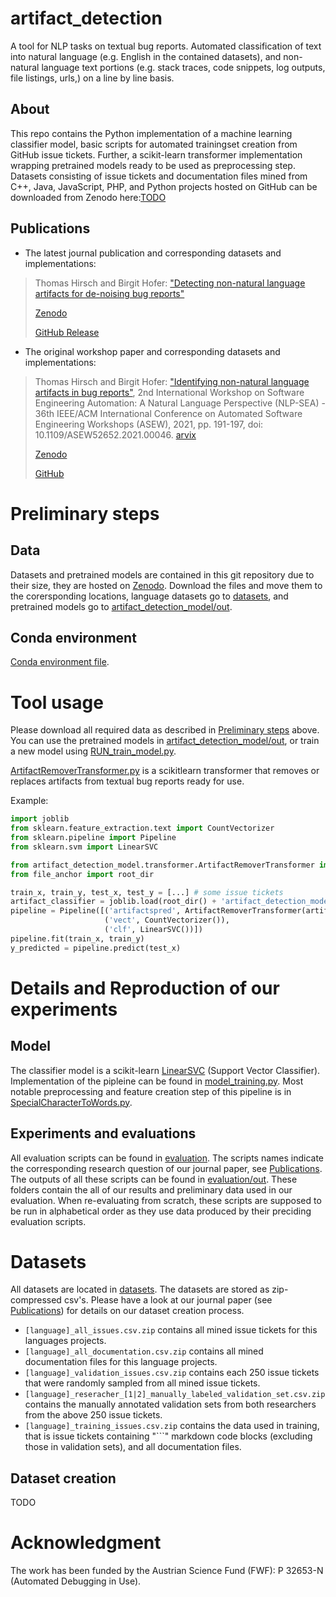 # artifact_detection
A tool for NLP tasks on textual bug reports.
Automated classification of text into natural language (e.g. English in the contained datasets), and non-natural language text portions (e.g. stack traces, code snippets, log outputs, file listings, urls,) on a line by line basis.

## About
This repo contains the Python implementation of a machine learning classifier model, basic scripts for automated trainingset creation from GitHub issue tickets.
Further, a scikit-learn transformer implementation wrapping pretrained models ready to be used as preprocessing step.
Datasets consisting of issue tickets and documentation files mined from C++, Java, JavaScript, PHP, and Python projects hosted on GitHub can be downloaded from Zenodo here:[TODO](TODO)

## Publications
- The latest journal publication and corresponding datasets and implementations:
> Thomas Hirsch and Birgit Hofer: ["Detecting non-natural language artifacts for de-noising bug reports"](TODO)
> 
> [Zenodo](TODO)
> 
> [GitHub Release](https://github.com/AmadeusBugProject/artifact_detection/)

- The original workshop paper and corresponding datasets and implementations:
> Thomas Hirsch and Birgit Hofer: ["Identifying non-natural language artifacts in bug reports"](https://doi.org/10.1109/ASEW52652.2021.00046), 2nd International Workshop on Software Engineering Automation: A Natural Language Perspective (NLP-SEA) - 36th IEEE/ACM International Conference on Automated Software Engineering Workshops (ASEW), 2021, pp. 191-197, doi: 10.1109/ASEW52652.2021.00046. [arvix](https://arxiv.org/abs/2110.01336)
> 
> [Zenodo](https://zenodo.org/record/5519503)
> 
> [GitHub](https://github.com/AmadeusBugProject/artifact_detection/releases/tag/v1.1)

# Preliminary steps
## Data
Datasets and pretrained models are contained in this git repository due to their size, they are hosted on [Zenodo](TODO).
Download the files and move them to the corersponding locations, language datasets go to [datasets](datasets), and pretrained models go to [artifact_detection_model/out](artifact_detection_model/out).

## Conda environment
[Conda environment file](conda.yml).

# Tool usage
Please download all required data as described in [Preliminary steps](#preliminary-steps) above.
You can use the pretrained models in [artifact_detection_model/out](artifact_detection_model/out), or train a new model using [RUN_train_model.py](artifact_detection_model/RUN_train_model.py.py).

[ArtifactRemoverTransformer.py](artifact_detection_model/transformer/ArtifactRemoverTransformer.py) is a scikitlearn transformer that removes or replaces artifacts from textual bug reports ready for use.

Example:
```python
import joblib
from sklearn.feature_extraction.text import CountVectorizer
from sklearn.pipeline import Pipeline
from sklearn.svm import LinearSVC

from artifact_detection_model.transformer.ArtifactRemoverTransformer import ArtifactRemoverTransformer, SIMPLE
from file_anchor import root_dir

train_x, train_y, test_x, test_y = [...] # some issue tickets
artifact_classifier = joblib.load(root_dir() + 'artifact_detection_model/out/' + 'some_model.joblib')
pipeline = Pipeline([('artifactspred', ArtifactRemoverTransformer(artifact_classifier)),
                     ('vect', CountVectorizer()),
                     ('clf', LinearSVC())])
pipeline.fit(train_x, train_y)
y_predicted = pipeline.predict(test_x)
```

# Details and Reproduction of our experiments
## Model
The classifier model is a scikit-learn [LinearSVC](https://scikit-learn.org/stable/modules/generated/sklearn.svm.LinearSVC.html) (Support Vector Classifier).
Implementation of the pipleine can be found in [model_training.py](artifact_detection_model/model_training.py).
Most notable preprocessing and feature creation step of this pipeline is in [SpecialCharacterToWords.py](artifact_detection_model/SpecialCharacterToWords.py).

## Experiments and evaluations
All evaluation scripts can be found in [evaluation](evaluation). 
The scripts names indicate the corresponding research question of our journal paper, see [Publications](#publications).
The outputs of all these scripts can be found in [evaluation/out](evaluation/out).
These folders contain the all of our results and preliminary data used in our evaluation.
When re-evaluating from scratch, these scripts are supposed to be run in alphabetical order as they use data produced by their preciding evaluation scripts.

# Datasets
All datasets are located in [datasets](datasets).
The datasets are stored as zip-compressed csv's.
Please have a look at our journal paper (see [Publications](#publications)) for details on our dataset creation process.
- `[language]_all_issues.csv.zip` contains all mined issue tickets for this languages projects.
- `[language]_all_documentation.csv.zip` contains all mined documentation files for this language projects.
- `[language]_validation_issues.csv.zip` contains each 250 issue tickets that were randomly sampled from all mined issue tickets.
- `[language]_reseracher_[1|2]_manually_labeled_validation_set.csv.zip` contains the manually annotated validation sets from both researchers from the above 250 issue tickets.
- `[language]_training_issues.csv.zip` contains the data used in training, that is issue tickets containing "```" markdown code blocks (excluding those in validation sets), and all documentation files.

## Dataset creation
TODO



# Acknowledgment
The work has been funded by the Austrian Science Fund (FWF): P 32653-N (Automated Debugging in Use).

